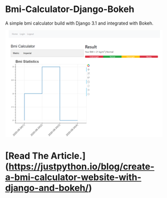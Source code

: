 # Bmi-Calculator-Django-Bokeh
A simple bmi calculator build with Django 3.1 and integrated with Bokeh.

![](bmi-calculator-app.PNG)

# [Read The Article.] (https://justpython.io/blog/create-a-bmi-calculator-website-with-django-and-bokeh/)
